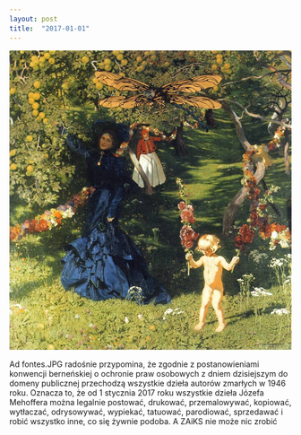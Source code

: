 ```yaml
---
layout: post
title:  "2017-01-01"
---
```


![](/assets/2017-01-01.jpg)

Ad fontes.JPG radośnie przypomina, że zgodnie z postanowieniami konwencji berneńskiej o ochronie praw osobowych z dniem dzisiejszym do domeny publicznej przechodzą wszystkie dzieła autorów zmarłych w 1946 roku. Oznacza to, że od 1 stycznia 2017 roku wszystkie dzieła Józefa Mehoffera można legalnie postować, drukować, przemalowywać, kopiować, wytłaczać, odrysowywać, wypiekać, tatuować, parodiować, sprzedawać i robić wszystko inne, co się żywnie podoba. A ZAiKS nie może nic zrobić

